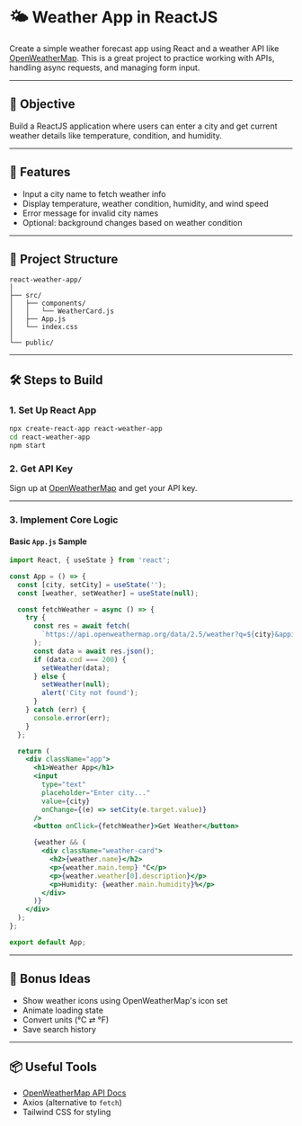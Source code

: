 # 🌤️ Weather App in ReactJS

Create a simple weather forecast app using React and a weather API like [OpenWeatherMap](https://openweathermap.org/api). This is a great project to practice working with APIs, handling async requests, and managing form input.

---

## 🎯 Objective

Build a ReactJS application where users can enter a city and get current weather details like temperature, condition, and humidity.

---

## 🔧 Features

* Input a city name to fetch weather info
* Display temperature, weather condition, humidity, and wind speed
* Error message for invalid city names
* Optional: background changes based on weather condition

---

## 🧱 Project Structure

```
react-weather-app/
│
├── src/
│   ├── components/
│   │   └── WeatherCard.js
│   ├── App.js
│   └── index.css
│
└── public/
```

---

## 🛠️ Steps to Build

### 1. Set Up React App

```bash
npx create-react-app react-weather-app
cd react-weather-app
npm start
```

### 2. Get API Key

Sign up at [OpenWeatherMap](https://openweathermap.org/) and get your API key.

---

### 3. Implement Core Logic

#### Basic `App.js` Sample

```jsx
import React, { useState } from 'react';

const App = () => {
  const [city, setCity] = useState('');
  const [weather, setWeather] = useState(null);

  const fetchWeather = async () => {
    try {
      const res = await fetch(
        `https://api.openweathermap.org/data/2.5/weather?q=${city}&appid=YOUR_API_KEY&units=metric`
      );
      const data = await res.json();
      if (data.cod === 200) {
        setWeather(data);
      } else {
        setWeather(null);
        alert('City not found');
      }
    } catch (err) {
      console.error(err);
    }
  };

  return (
    <div className="app">
      <h1>Weather App</h1>
      <input
        type="text"
        placeholder="Enter city..."
        value={city}
        onChange={(e) => setCity(e.target.value)}
      />
      <button onClick={fetchWeather}>Get Weather</button>

      {weather && (
        <div className="weather-card">
          <h2>{weather.name}</h2>
          <p>{weather.main.temp} °C</p>
          <p>{weather.weather[0].description}</p>
          <p>Humidity: {weather.main.humidity}%</p>
        </div>
      )}
    </div>
  );
};

export default App;
```

---

## 🎨 Bonus Ideas

* Show weather icons using OpenWeatherMap's icon set
* Animate loading state
* Convert units (°C ⇄ °F)
* Save search history

---

## 📦 Useful Tools

* [OpenWeatherMap API Docs](https://openweathermap.org/current)
* Axios (alternative to `fetch`)
* Tailwind CSS for styling
